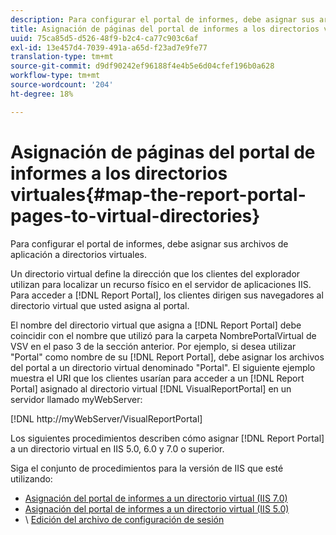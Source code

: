 ```yaml
---
description: Para configurar el portal de informes, debe asignar sus archivos de aplicación a directorios virtuales.
title: Asignación de páginas del portal de informes a los directorios virtuales
uuid: 75ca85d5-d526-48f9-b2c4-ca77c903c6af
exl-id: 13e457d4-7039-491a-a65d-f23ad7e9fe77
translation-type: tm+mt
source-git-commit: d9df90242ef96188f4e4b5e6d04cfef196b0a628
workflow-type: tm+mt
source-wordcount: '204'
ht-degree: 18%

---
```


# Asignación de páginas del portal de informes a los directorios virtuales{#map-the-report-portal-pages-to-virtual-directories}

Para configurar el portal de informes, debe asignar sus archivos de aplicación a directorios virtuales.

Un directorio virtual define la dirección que los clientes del explorador utilizan para localizar un recurso físico en el servidor de aplicaciones IIS. Para acceder a [!DNL Report Portal], los clientes dirigen sus navegadores al directorio virtual que usted asigna al portal.

El nombre del directorio virtual que asigna a [!DNL Report Portal] debe coincidir con el nombre que utilizó para la carpeta NombrePortalVirtual de VSV en el paso 3 de la sección anterior. Por ejemplo, si desea utilizar &quot;Portal&quot; como nombre de su [!DNL Report Portal], debe asignar los archivos del portal a un directorio virtual denominado &quot;Portal&quot;. El siguiente ejemplo muestra el URI que los clientes usarían para acceder a un [!DNL Report Portal] asignado al directorio virtual [!DNL VisualReportPortal] en un servidor llamado myWebServer:

[!DNL http://myWebServer/VisualReportPortal]

Los siguientes procedimientos describen cómo asignar [!DNL Report Portal] a un directorio virtual en IIS 5.0, 6.0 y 7.0 o superior.

Siga el conjunto de procedimientos para la versión de IIS que esté utilizando:

* [Asignación del portal de informes a un directorio virtual (IIS 7.0)](../../../../home/c-rpt-oview/c-install-rpt-port/c-virtual-dir/c-map-rpt-port-vdir-7.md#concept-9fc9595bb83147238965be4832df0a08)
* [Asignación del portal de informes a un directorio virtual (IIS 5.0)](../../../../home/c-rpt-oview/c-install-rpt-port/c-virtual-dir/c-map-rpt-port-vdir-5.md#concept-402cb33c50d640e480098517140ffc74)
* \ [Edición del archivo de configuración de sesión](../../../../home/c-rpt-oview/c-install-rpt-port/t-edit-sess-config-file.md#task-cf11c3a780bd4936afd3f64a6b30afc7)
